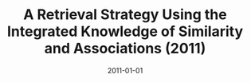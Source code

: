 ---
title: "A Retrieval Strategy Using the Integrated Knowledge of Similarity and Associations (2011)"
collection: publications
permalink: /publication/DASFAA_2011
date: 2011-01-01
venue: 'The 16th International Conference on Database Systems for Advanced Applications (DASFAA) '
paperurl: '/files/research/DASFAA_2011.pdf'
link: 'https://link.springer.com/chapter/10.1007/978-3-642-20152-3_2'
citation: '<b>Yong-Bin Kang</b>, Shonali Krishnaswamy, and Arkady Zaslavsky,  A Retrieval Strategy using the Integrated Knowledge of Similarity and Associations, The 16th International Conference on Database Systems for Advanced Applications (DASFAA) (CoRE rank A),  pp. 16-30, April 2011 (Acceptance Rate: 24%) '
---